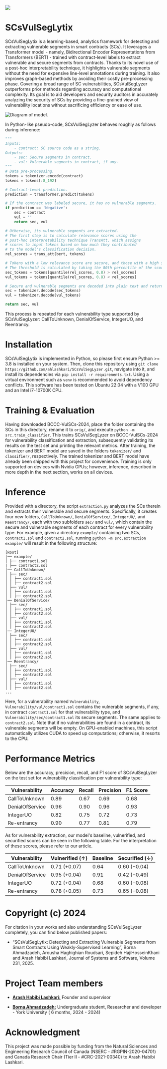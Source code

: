 ![](https://github.com/ahlashkari/SCsVulSegLyzer/blob/main/bccc.jpg)

# SCsVulSegLytix
SCsVulSegLytix is a learning-based, analytics framework for detecting and extracting vulnerable segments in smart contracts (SCs). It leverages a Transformer model - namely, Bidirectional Encoder Representations from Transformers (BERT) - trained with contract-level labels to extract vulnerable and secure segments from contracts. Thanks to its novel use of a post-hoc interpretability technique, it highlights vulnerable segments without the need for expensive line-level annotations during training. It also improves graph-based methods by avoiding their costly pre-processing phase. Covering a broad range of SC vulnerabilities, SCsVulSegLyzer outperforms prior methods regarding accuracy and computational complexity. Its goal is to aid developers and security auditors in accurately analyzing the security of SCs by providing a fine-grained view of vulnerability locations without sacrificing efficiency or ease of use.

![Diagram of model.](./model.svg)

In Python-like pseudo-code, SCsVulSegLyzer behaves roughly as follows during inference:

```python
"""
Inputs:
    - contract: SC source code as a string.
Outputs:
    - sec: Secure segments in contract.
    - vul: Vulnerable segments in contract, if any.
"""
# Data pre-processing.
tokens = tokenizer.encode(contract)
tokens = tokens[:8_192]

# Contract-level prediction.
prediction = transformer.predict(tokens)

# If the contract was labeled secure, it has no vulnerable segments.
if prediction == 'Negative':
    sec = contract
    vul = ''
    return sec, vul

# Otherwise, its vulnerable segments are extracted.
# The first step is to calculate relevance scores using the
# post-hoc interpretability technique TransAtt, which assigns
# scores to input tokens based on how much they contributed
# to the model's classification decision.
rel_scores = trans_att(bert, tokens)

# Tokens with a low relevance score are secure, and those with a high score are vulnerable.
# The threshold is calculated by taking the 80th percentile of the scores.
sec_tokens = tokens[quantile(rel_scores, 0.8) > rel_scores]
vul_tokens = tokens[quantile(rel_scores, 0.8) < rel_scores]

# Secure and vulnerable segments are decoded into plain text and returned.
sec = tokenizer.decode(sec_tokens)
vul = tokenizer.decode(vul_tokens)

return sec, vul
```

This process is repeated for each vulnerability type supported by SCsVulSegLyzer: CallToUnknown, DenialOfService, IntegerUO, and Reentrancy.

# Installation

SCsVulSegLytix is implemented in Python, so please first ensure Python >= 3.8 is installed on your system. Then, clone this repository using ```git clone https://github.com/ahlashkari/SCsVulSegLyzer.git```, navigate into it, and install its dependencies via ```pip install -r requirements.txt```. Using a virtual environment such as ```venv``` is recommended to avoid dependency conflicts. This software has been tested on Ubuntu 22.04 with a V100 GPU and an Intel i7-10700K CPU.

# Training & Evaluation

Having downloaded BCCC-VulSCs-2024, place the folder containing the SCs in this directory, rename it to ```orig/```, and execute ```python -m src.train_classifier```. This trains SCsVulSegLyzer on BCCC-VulSCs-2024 for vulnerability classification and extraction, subsequently validating its results on the test set and printing the relevant metrics. After training, the tokenizer and BERT model are saved in the folders ```tokenizer/``` and ```classifier/```, respectively. The trained tokenizer and BERT model have already been shipped with this project for convenience. Training is only supported on devices with Nvidia GPUs; however, inference, described in more depth in the next section, works on all devices.

# Inference

Provided with a directory, the script ```extraction.py``` analyzes the SCs therein and extracts their vulnerable and secure segments. Specifically, it creates four new folders, ```CallToUnknown/```, ```DenialOfService/```, ```IntegerUO/```, and ```Reentrancy/```, each with two subfolders ```sec/``` and ```vul/```, which contain the secure and vulnerable segments of each contract for every vulnerability type. For example, given a directory ```example/``` containing two SCs, ```contract1.sol``` and ```contract2.sol```, running ```python -m src.extraction example/``` will result in the following structure:

```
[Root]
│── example/
│ ├── contract1.sol
| ├── contract2.sol
│── CallToUnknown/
│ ├── sec/
│ │ ├── contract1.sol
│ │ ├── contract2.sol
│ ├── vul/
│ │ ├── contract1.sol
│ │ ├── contract2.sol
│── DenialOfService/
│ ├── sec/
│ │ ├── contract1.sol
│ │ ├── contract2.sol
│ ├── vul/
│ │ ├── contract1.sol
│ │ ├── contract2.sol
│── IntegerUO/
│ ├── sec/
│ │ ├── contract1.sol
│ │ ├── contract2.sol
│ ├── vul/
│ │ ├── contract1.sol
│ │ ├── contract2.sol
│── Reentrancy/
│ ├── sec/
│ │ ├── contract1.sol
│ │ ├── contract2.sol
│ ├── vul/
│ │ ├── contract1.sol
│ │ ├── contract2.sol
...
```

Here, for a vulnerability named ```Vulnerability```, ```Vulnerability/vul/contract1.sol``` contains the vulnerable segments, if any, in contract ```contract1.sol``` for that vulnerability type, and ```Vulnerability/sec/contract1.sol``` its secure segments. The same applies to ```contract2.sol```. Note that if no vulnerabilities are found in a contract, its vulnerable segments will be empty. On GPU-enabled machines, this script automatically utilizes CUDA to speed up computations; otherwise, it resorts to the CPU.

# Performance Metrics

Below are the accuracy, precision, recall, and F1 score of SCsVulSegLyzer on the test set for vulnerability classification per vulnerability type:

| Vulnerability     | Accuracy | Recall | Precision | F1 Score |
|------------------|----------|--------|-----------|----------|
| CallToUnknown   | 0.89     | 0.67   | 0.69      | 0.68     |
| DenialOfService | 0.96     | 0.90   | 0.96      | 0.93     |
| IntegerUO       | 0.82     | 0.75   | 0.72      | 0.73     |
| Re-entrancy     | 0.90     | 0.77   | 0.81      | 0.79     |

As for vulnerability extraction, our model's baseline, vulnerified, and securified scores can be seen in the following table. For the interpretation of these scores, please refer to our article.

| Vulnerability    | Vulnerified (↑) | Baseline | Securified (↓) |
|-----------------|----------------|----------|----------------|
| CallToUnknown   | 0.71 (+0.07)    | 0.64     | 0.60 (-0.04)   |
| DenialOfService | 0.95 (+0.04)    | 0.91     | 0.42 (-0.49)   |
| IntegerUO       | 0.72 (+0.04)    | 0.68     | 0.60 (-0.08)   |
| Re-entrancy     | 0.78 (+0.05)    | 0.73     | 0.65 (-0.08)   |

# Copyright (c) 2024

For citation in your works and also understanding SCsVulSegLyzer completely, you can find below published papers:

- “SCsVulSegLytix: Detecting and Extracting Vulnerable Segments from Smart Contracts Using Weakly-Supervised Learning”, Borna Ahmadzadeh, Arousha Haghighian Roudsari, Sepideh HajiHosseinKhani and Arash Habibi Lashkari, Journal of Systems and Software,
Volume 231, 2025.

# Project Team members

* [**Arash Habibi Lashkari:**](http://ahlashkari.com/index.asp) Founder and supervisor

* [**Borna Ahmadzadeh:**](https://github.com/BobMcDear) Undergraduate student, Researcher and developer - York University ( 6 months, 2024 - 2024)


# Acknowledgment

This project was made possible by funding from the Natural Sciences and Engineering Research Council of Canada (NSERC - #RGPIN-2020-04701) and Canada Research Chair (Tier II - #CRC-2021-00340) to Arash Habibi Lashkari.

